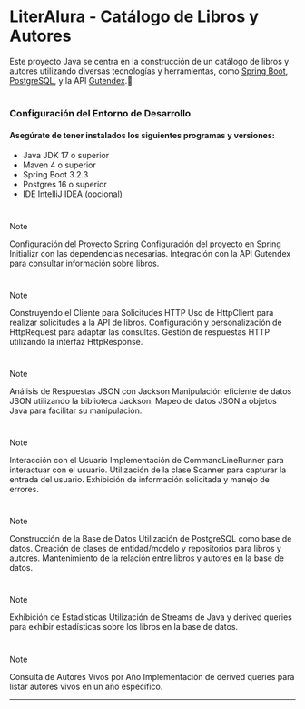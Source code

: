 # LiterAlura - Catálogo de Libros y Autores
Este proyecto Java se centra en la construcción de un catálogo de libros y autores utilizando diversas tecnologías y herramientas, como [Spring Boot](https://spring.io/projects/spring-framework), [PostgreSQL](https://www.postgresql.org/), y la API [Gutendex](https://gutendex.com/).:100:

#


### Configuración del Entorno de Desarrollo
#### Asegúrate de tener instalados los siguientes programas y versiones:

* Java JDK 17 o superior
* Maven 4 o superior
* Spring Boot 3.2.3
* Postgres 16 o superior
* IDE IntelliJ IDEA (opcional)

#

>[!NOTE] 
>Configuración del Proyecto Spring
>Configuración del proyecto en Spring Initializr con las dependencias necesarias.
>Integración con la API Gutendex para consultar información sobre libros.

#


>[!NOTE]  
>Construyendo el Cliente para Solicitudes HTTP
>Uso de HttpClient para realizar solicitudes a la API de libros.
>Configuración y personalización de HttpRequest para adaptar las consultas.
>Gestión de respuestas HTTP utilizando la interfaz HttpResponse.

#


>[!NOTE]  
>Análisis de Respuestas JSON con Jackson
>Manipulación eficiente de datos JSON utilizando la biblioteca Jackson.
>Mapeo de datos JSON a objetos Java para facilitar su manipulación.

#

>[!NOTE]  
>Interacción con el Usuario
>Implementación de CommandLineRunner para interactuar con el usuario.
>Utilización de la clase Scanner para capturar la entrada del usuario.
>Exhibición de información solicitada y manejo de errores.

#

>[!NOTE]  
>Construcción de la Base de Datos
>Utilización de PostgreSQL como base de datos.
>Creación de clases de entidad/modelo y repositorios para libros y autores.
>Mantenimiento de la relación entre libros y autores en la base de datos.

#

>[!NOTE]  
>Exhibición de Estadísticas
>Utilización de Streams de Java y derived queries para exhibir estadísticas sobre los libros en la base de datos.

#

>[!NOTE]  
>Consulta de Autores Vivos por Año
>Implementación de derived queries para listar autores vivos en un año específico.

---


